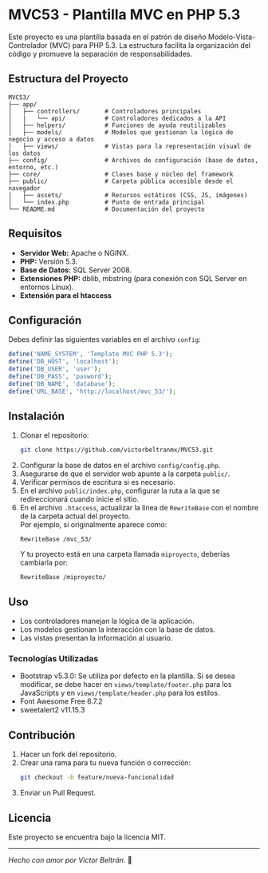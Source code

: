 # MVC53 - Plantilla MVC en PHP 5.3

Este proyecto es una plantilla basada en el patrón de diseño Modelo-Vista-Controlador (MVC) para PHP 5.3. La estructura facilita la organización del código y promueve la separación de responsabilidades.

## Estructura del Proyecto

```
MVC53/ 
├── app/
│   ├── controllers/       # Controladores principales
│   |   └── api/           # Controladores dedicados a la API
│   ├── helpers/           # Funciones de ayuda reutilizables
│   ├── models/            # Modelos que gestionan la lógica de negocio y acceso a datos
│   ├── views/             # Vistas para la representación visual de los datos
├── config/                # Archivos de configuración (base de datos, entorno, etc.)
├── core/                  # Clases base y núcleo del framework
├── public/                # Carpeta pública accesible desde el navegador
│   ├── assets/            # Recursos estáticos (CSS, JS, imágenes)
│   └── index.php          # Punto de entrada principal
└── README.md              # Documentación del proyecto
```

## Requisitos
- **Servidor Web:** Apache o NGINX.
- **PHP:** Versión 5.3.
- **Base de Datos:** SQL Server 2008.
- **Extensiones PHP:** dblib, mbstring (para conexión con SQL Server en entornos Linux).
- **Extensión para el htaccess**

## Configuración
Debes definir las siguientes variables en el archivo `config`:
```php
define('NAME_SYSTEM', 'Template MVC PHP 5.3');
define('DB_HOST', 'localhost');
define('DB_USER', 'user');
define('DB_PASS', 'pasword');
define('DB_NAME', 'database');
define('URL_BASE', 'http://localhost/mvc_53/');
```

## Instalación
1. Clonar el repositorio:
    ```bash
    git clone https://github.com/victorbeltranmx/MVC53.git
    ```
2. Configurar la base de datos en el archivo `config/config.php`.
3. Asegurarse de que el servidor web apunte a la carpeta `public/`.
4. Verificar permisos de escritura si es necesario.
5. En el archivo `public/index.php`, configurar la ruta a la que se redireccionará cuando inicie el sitio.
6. En el archivo `.htaccess`, actualizar la línea de `RewriteBase` con el nombre de la carpeta actual del proyecto.  
   Por ejemplo, si originalmente aparece como:
     ```htaccess
    RewriteBase /mvc_53/
    ```
    Y tu proyecto está en una carpeta llamada `miproyecto`, deberías cambiarla por:
     ```htaccess
    RewriteBase /miproyecto/
    ```


## Uso
- Los controladores manejan la lógica de la aplicación.
- Los modelos gestionan la interacción con la base de datos.
- Las vistas presentan la información al usuario.

### Tecnologías Utilizadas
- Bootstrap v5.3.0: Se utiliza por defecto en la plantilla. Si se desea modificar, se debe hacer en `views/template/footer.php` para los JavaScripts y en `views/template/header.php` para los estilos.
- Font Awesome Free 6.7.2
- sweetalert2 v11.15.3

## Contribución
1. Hacer un fork del repositorio.
2. Crear una rama para tu nueva función o corrección:
    ```bash
    git checkout -b feature/nueva-funcionalidad
    ```
3. Enviar un Pull Request.

## Licencia
Este proyecto se encuentra bajo la licencia MIT.

---

_Hecho con amor por Victor Beltrán._ 💛

